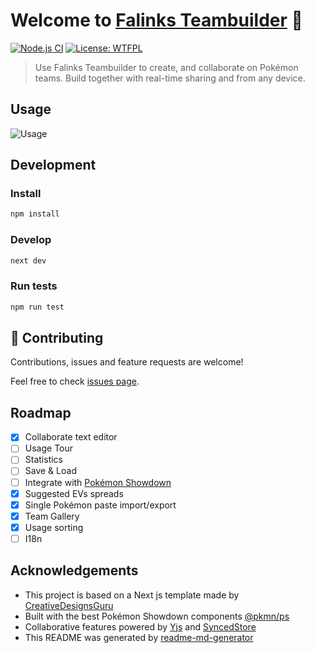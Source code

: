 # Welcome to [Falinks Teambuilder](https://falinks-teambuilder.vercel.app/) 👋

[![Node.js CI](https://github.com/txfs19260817/falinks-teambuilder/actions/workflows/node.js.yml/badge.svg)](https://github.com/txfs19260817/falinks-teambuilder/actions/workflows/node.js.yml)
[![License: WTFPL](https://img.shields.io/badge/License-WTFPL-yellow.svg)](https://github.com/txfs19260817/falinks-teambuilder/blob/main/LICENSE)

> Use Falinks Teambuilder to create, and collaborate on Pokémon teams.
> Build together with real-time sharing and from any device.

## Usage

![Usage](usage.gif?raw=true)

## Development

### Install

```sh
npm install
```

### Develop

```sh
next dev
```

### Run tests

```sh
npm run test
```

## 🤝 Contributing

Contributions, issues and feature requests are welcome!

Feel free to check [issues page](https://github.com/txfs19260817/falinks-teambuilder/issues).

## Roadmap

- [X] Collaborate text editor
- [ ] Usage Tour
- [ ] Statistics
- [ ] Save & Load
- [ ] Integrate with [Pokémon Showdown](https://play.pokemonshowdown.com/)
- [X] Suggested EVs spreads
- [X] Single Pokémon paste import/export
- [X] Team Gallery
- [X] Usage sorting
- [ ] I18n

## Acknowledgements

- This project is based on a Next js template made by [CreativeDesignsGuru](https://creativedesignsguru.com/)
- Built with the best Pokémon Showdown components [@pkmn/ps](https://github.com/pkmn/ps)
- Collaborative features powered by [Yjs](https://github.com/yjs/yjs)
  and [SyncedStore](https://github.com/yousefed/SyncedStore)
- This README was generated by [readme-md-generator](https://github.com/kefranabg/readme-md-generator)
